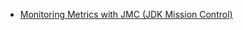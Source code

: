 - [Monitoring Metrics with JMC (JDK Mission Control)](Monitoring%20Metrics%20with%20JMC%20-%20JDK%20Mission%20Control.md)
